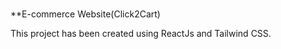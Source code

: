 #

\*\*E-commerce Website(Click2Cart)

This project has been created using ReactJs and Tailwind CSS.
